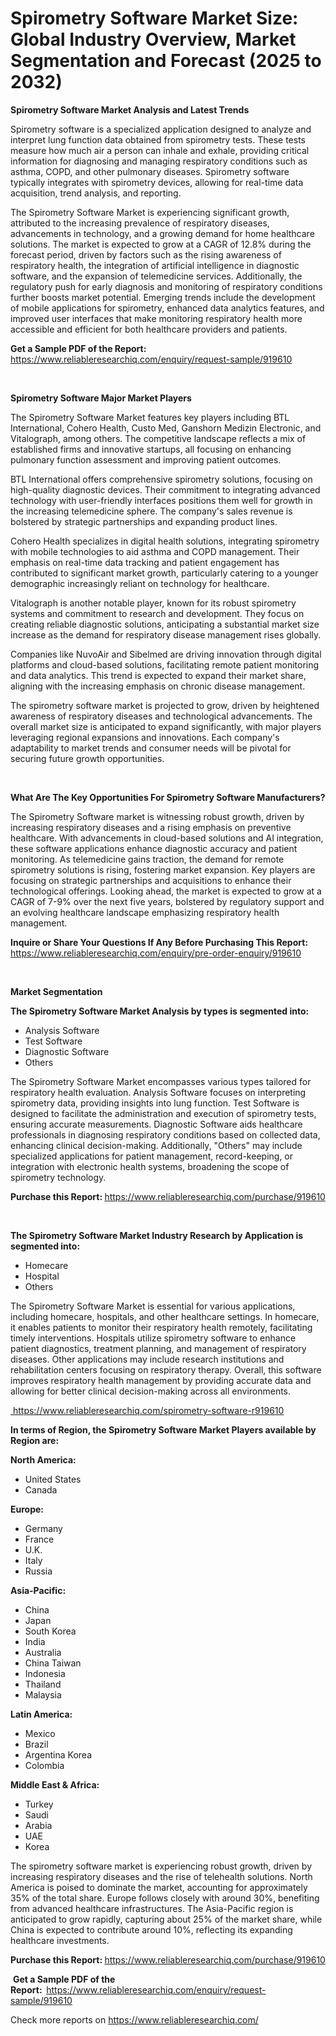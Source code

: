 <p><h1>Spirometry Software Market Size: Global Industry Overview, Market Segmentation and Forecast (2025 to 2032)</h1></p><p><strong>Spirometry Software Market Analysis and Latest Trends</strong></p>
<p><p>Spirometry software is a specialized application designed to analyze and interpret lung function data obtained from spirometry tests. These tests measure how much air a person can inhale and exhale, providing critical information for diagnosing and managing respiratory conditions such as asthma, COPD, and other pulmonary diseases. Spirometry software typically integrates with spirometry devices, allowing for real-time data acquisition, trend analysis, and reporting.</p><p>The Spirometry Software Market is experiencing significant growth, attributed to the increasing prevalence of respiratory diseases, advancements in technology, and a growing demand for home healthcare solutions. The market is expected to grow at a CAGR of 12.8% during the forecast period, driven by factors such as the rising awareness of respiratory health, the integration of artificial intelligence in diagnostic software, and the expansion of telemedicine services. Additionally, the regulatory push for early diagnosis and monitoring of respiratory conditions further boosts market potential. Emerging trends include the development of mobile applications for spirometry, enhanced data analytics features, and improved user interfaces that make monitoring respiratory health more accessible and efficient for both healthcare providers and patients.</p></p>
<p><strong>Get a Sample PDF of the Report:&nbsp;</strong> <a href="https://www.reliableresearchiq.com/enquiry/request-sample/919610?utm_campaign=3296&utm_medium=2&utm_source=Github&utm_content=ia&utm_term=06032025&utm_id=spirometry-software">https://www.reliableresearchiq.com/enquiry/request-sample/919610</a></p>
<p>&nbsp;</p>
<p><strong>Spirometry Software Major Market Players</strong></p>
<p><p>The Spirometry Software Market features key players including BTL International, Cohero Health, Custo Med, Ganshorn Medizin Electronic, and Vitalograph, among others. The competitive landscape reflects a mix of established firms and innovative startups, all focusing on enhancing pulmonary function assessment and improving patient outcomes.</p><p>BTL International offers comprehensive spirometry solutions, focusing on high-quality diagnostic devices. Their commitment to integrating advanced technology with user-friendly interfaces positions them well for growth in the increasing telemedicine sphere. The company's sales revenue is bolstered by strategic partnerships and expanding product lines.</p><p>Cohero Health specializes in digital health solutions, integrating spirometry with mobile technologies to aid asthma and COPD management. Their emphasis on real-time data tracking and patient engagement has contributed to significant market growth, particularly catering to a younger demographic increasingly reliant on technology for healthcare.</p><p>Vitalograph is another notable player, known for its robust spirometry systems and commitment to research and development. They focus on creating reliable diagnostic solutions, anticipating a substantial market size increase as the demand for respiratory disease management rises globally.</p><p>Companies like NuvoAir and Sibelmed are driving innovation through digital platforms and cloud-based solutions, facilitating remote patient monitoring and data analytics. This trend is expected to expand their market share, aligning with the increasing emphasis on chronic disease management.</p><p>The spirometry software market is projected to grow, driven by heightened awareness of respiratory diseases and technological advancements. The overall market size is anticipated to expand significantly, with major players leveraging regional expansions and innovations. Each company's adaptability to market trends and consumer needs will be pivotal for securing future growth opportunities.</p></p>
<p>&nbsp;</p>
<p><strong>What Are The Key Opportunities For Spirometry Software Manufacturers?</strong></p>
<p><p>The Spirometry Software market is witnessing robust growth, driven by increasing respiratory diseases and a rising emphasis on preventive healthcare. With advancements in cloud-based solutions and AI integration, these software applications enhance diagnostic accuracy and patient monitoring. As telemedicine gains traction, the demand for remote spirometry solutions is rising, fostering market expansion. Key players are focusing on strategic partnerships and acquisitions to enhance their technological offerings. Looking ahead, the market is expected to grow at a CAGR of 7-9% over the next five years, bolstered by regulatory support and an evolving healthcare landscape emphasizing respiratory health management.</p></p>
<p><strong>Inquire or Share Your Questions If Any Before Purchasing This Report:</strong> <a href="https://www.reliableresearchiq.com/enquiry/pre-order-enquiry/919610?utm_campaign=3296&utm_medium=2&utm_source=Github&utm_content=ia&utm_term=06032025&utm_id=spirometry-software">https://www.reliableresearchiq.com/enquiry/pre-order-enquiry/919610</a></p>
<p>&nbsp;</p>
<p><strong>Market Segmentation</strong></p>
<p><strong>The Spirometry Software Market Analysis by types is segmented into:</strong></p>
<p><ul><li>Analysis Software</li><li>Test Software</li><li>Diagnostic Software</li><li>Others</li></ul></p>
<p><p>The Spirometry Software Market encompasses various types tailored for respiratory health evaluation. Analysis Software focuses on interpreting spirometry data, providing insights into lung function. Test Software is designed to facilitate the administration and execution of spirometry tests, ensuring accurate measurements. Diagnostic Software aids healthcare professionals in diagnosing respiratory conditions based on collected data, enhancing clinical decision-making. Additionally, "Others" may include specialized applications for patient management, record-keeping, or integration with electronic health systems, broadening the scope of spirometry technology.</p></p>
<p><strong>Purchase this Report:&nbsp;</strong><a href="https://www.reliableresearchiq.com/purchase/919610?utm_campaign=3296&utm_medium=2&utm_source=Github&utm_content=ia&utm_term=06032025&utm_id=spirometry-software">https://www.reliableresearchiq.com/purchase/919610</a></p>
<p>&nbsp;</p>
<p><strong>The Spirometry Software Market Industry Research by Application is segmented into:</strong></p>
<p><ul><li>Homecare</li><li>Hospital</li><li>Others</li></ul></p>
<p><p>The Spirometry Software Market is essential for various applications, including homecare, hospitals, and other healthcare settings. In homecare, it enables patients to monitor their respiratory health remotely, facilitating timely interventions. Hospitals utilize spirometry software to enhance patient diagnostics, treatment planning, and management of respiratory diseases. Other applications may include research institutions and rehabilitation centers focusing on respiratory therapy. Overall, this software improves respiratory health management by providing accurate data and allowing for better clinical decision-making across all environments.</p></p>
<p><a href="https://www.reliableresearchiq.com/spirometry-software-r919610?utm_campaign=3296&utm_medium=2&utm_source=Github&utm_content=ia&utm_term=06032025&utm_id=spirometry-software">&nbsp;https://www.reliableresearchiq.com/spirometry-software-r919610</a></p>
<p><strong>In terms of Region, the Spirometry Software Market Players available by Region are:</strong></p>
<p>
    <p> <strong> North America: </strong>
        <ul>
            <li>United States</li>
            <li>Canada</li>
        </ul>
        </p> 
    <p> <strong> Europe: </strong>
        <ul>
            <li>Germany</li>
            <li>France</li>
            <li>U.K.</li>
            <li>Italy</li>
            <li>Russia</li>
        </ul>
        </p> 
    <p> <strong> Asia-Pacific: </strong>
        <ul>
            <li>China</li>
            <li>Japan</li>
            <li>South Korea</li>
            <li>India</li>
            <li>Australia</li>
            <li>China Taiwan</li>
            <li>Indonesia</li>
            <li>Thailand</li>
            <li>Malaysia</li>
        </ul>
        </p> 
    <p> <strong> Latin America: </strong>
        <ul>
            <li>Mexico</li>
            <li>Brazil</li>
            <li>Argentina Korea</li>
            <li>Colombia</li>
        </ul>
        </p> 
    <p> <strong> Middle East & Africa: </strong>
        <ul>
            <li>Turkey</li>
            <li>Saudi</li>
            <li>Arabia</li>
            <li>UAE</li>
            <li>Korea</li>
        </ul>
    </p>
    </p>
<p><p>The spirometry software market is experiencing robust growth, driven by increasing respiratory diseases and the rise of telehealth solutions. North America is poised to dominate the market, accounting for approximately 35% of the total share. Europe follows closely with around 30%, benefiting from advanced healthcare infrastructures. The Asia-Pacific region is anticipated to grow rapidly, capturing about 25% of the market share, while China is expected to contribute around 10%, reflecting its expanding healthcare investments.</p></p>
<p><strong>Purchase this Report: </strong><a href="https://www.reliableresearchiq.com/purchase/919610?utm_campaign=3296&utm_medium=2&utm_source=Github&utm_content=ia&utm_term=06032025&utm_id=spirometry-software">https://www.reliableresearchiq.com/purchase/919610</a></p>
<p>&nbsp;<strong>Get a Sample PDF of the Report:&nbsp;&nbsp;</strong><a href="https://www.reliableresearchiq.com/enquiry/request-sample/919610?utm_campaign=3296&utm_medium=2&utm_source=Github&utm_content=ia&utm_term=06032025&utm_id=spirometry-software">https://www.reliableresearchiq.com/enquiry/request-sample/919610</a></p>
<p><strong></strong></p>
<p>Check more reports on <a href="https://www.reliableresearchiq.com/?utm_campaign=3296&utm_medium=2&utm_source=Github&utm_content=ia&utm_term=06032025&utm_id=spirometry-software">https://www.reliableresearchiq.com/</a></p>